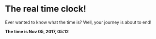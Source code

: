 # The real time clock!

Ever wanted to know what the time is? Well, your journey is about to end!

**The time is Nov 05, 2017, 05:12**